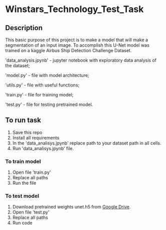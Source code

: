 # Winstars_Technology_Test_Task
## Description
This basic purpose of this project is to make a model that will make a segmentation of an input image. To accomplish this U-Net model was trained on a kaggle Airbus Ship Detection Challenge Dataset. 

'data_analysis.jpynb' - jupyter notebook with exploratory data analysis of the dataset;

'model.py' - file with model architecture;

'utils.py' - file with useful functions;

'train.py' - file for training model;

'test.py' - file for testing pretrained model.

## To run task
  1. Save this repo
  2. Install all requirements
  3. In the 'data_analisys.jpynb' replace path to your dataset path in all cells.
  4. Run 'data_analisys.jpynb' file.
### To train model
  1. Open file 'train.py'
  2. Replace all paths
  3. Run the file
### To test model
  1. Download pretrained weights unet.h5 from [Google Drive](https://drive.google.com/drive/folders/1e8I07_UsbpmXiO8Nm-iI3BCI-_rgaEjR?usp=sharing).
  2. Open file 'test.py'
  3. Replace all paths
  4. Run code
